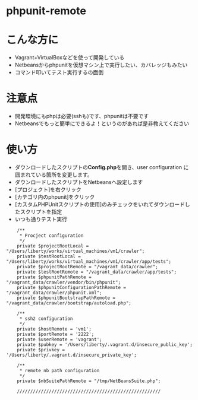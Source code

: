 phpunit-remote
==============

# こんな方に
- Vagrant+VirtualBoxなどを使って開発している
- Netbeansからphpunitを仮想マシン上で実行したい、カバレッジもみたい
- コマンド叩いてテスト実行するの面倒

# 注意点
- 開発環境にもphpは必要(sshも)です、phpunitは不要です
- Netbeansでもっと簡単にできるよ！というのがあれば是非教えてください

# 使い方
- ダウンロードしたスクリプトの**Config.php**を開き、user configuration に囲まれている箇所を変更します。
- ダウンロードしたスクリプトをNetbeansへ設定します
- [プロジェクト]を右クリック
- [カテゴリ内のphpunit]をクリック
- [カスタムPHPUnitスクリプトの使用]のみチェックをいれてダウンロードしたスクリプトを指定
- いつも通りテスト実行

```php/Config.php
    /**
     * Procject configuration
     */
    private $projectRootLocal = "/Users/liberty/works/virtual_machines/vm1/crawler";
    private $testRootLocal = "/Users/liberty/works/virtual_machines/vm1/crawler/app/tests";
    private $projectRootRemote = "/vagrant_data/crawler";
    private $testRootRemote = "/vagrant_data/crawler/app/tests";
    private $phpunitPathRemote = "/vagrant_data/crawler/vendor/bin/phpunit";
    private $phpunitConfigurationPathRemote = "/vagrant_data/crawler/phpunit.xml";
    private $phpunitBootstrapPathRemote = "/vagrant_data/crawler/bootstrap/autoload.php";

    /**
     * ssh2 configuration
     */
    private $hostRemote = 'vm1';
    private $portRemote = '2222';
    private $userRemote = 'vagrant';
    private $pubkey = '/Users/liberty/.vagrant.d/insecure_public_key';
    private $privkey = '/Users/liberty/.vagrant.d/insecure_private_key';

    /**
     * remote nb path configuration
     */
    private $nbSuitePathRemote = "/tmp/NetBeansSuite.php";

    //////////////////////////////////////////////////////
```
